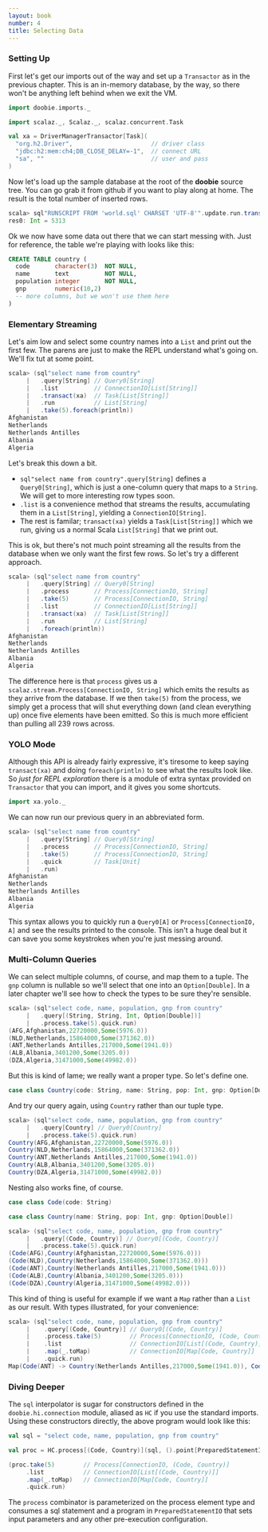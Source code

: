 ```yaml
---
layout: book
number: 4
title: Selecting Data
---
```


### Setting Up

First let's get our imports out of the way and set up a `Transactor` as in the previous chapter. This is an in-memory database, by the way, so there won't be anything left behind when we exit the VM.

```scala
import doobie.imports._

import scalaz._, Scalaz._, scalaz.concurrent.Task

val xa = DriverManagerTransactor[Task](
  "org.h2.Driver",                      // driver class
  "jdbc:h2:mem:ch4;DB_CLOSE_DELAY=-1",  // connect URL
  "sa", ""                              // user and pass
)
```

Now let's load up the sample database at the root of the **doobie** source tree. You can go grab it from github if you want to play along at home. The result is the total number of inserted rows.

```scala
scala> sql"RUNSCRIPT FROM 'world.sql' CHARSET 'UTF-8'".update.run.transact(xa).run
res0: Int = 5313
```

Ok we now have some data out there that we can start messing with. Just for reference, the table we're playing with looks like this:

```sql
CREATE TABLE country (
  code       character(3)  NOT NULL,
  name       text          NOT NULL,
  population integer       NOT NULL,
  gnp        numeric(10,2)
  -- more columns, but we won't use them here
)
```

### Elementary Streaming

Let's aim low and select some country names into a `List` and print out the first few. The parens are just to make the REPL understand what's going on. We'll fix tut at some point.

```scala
scala> (sql"select name from country"
     |   .query[String] // Query0[String]
     |   .list          // ConnectionIO[List[String]]
     |   .transact(xa)  // Task[List[String]]
     |   .run           // List[String]
     |   .take(5).foreach(println))
Afghanistan
Netherlands
Netherlands Antilles
Albania
Algeria
```

Let's break this down a bit.

- `sql"select name from country".query[String]` defines a `Query0[String]`, which is just a one-column query that maps to a `String`. We will get to more interesting row types soon.
- `.list` is a convenience method that streams the results, accumulating them in a `List[String]`, yielding a `ConnectionIO[String]`.
- The rest is familar; `transact(xa)` yields a `Task[List[String]]` which we run, giving us a normal Scala `List[String]` that we print out.

This is ok, but there's not much point streaming all the results from the database when we only want the first few rows. So let's try a different approach.

```scala
scala> (sql"select name from country"
     |   .query[String] // Query0[String]
     |   .process       // Process[ConnectionIO, String]
     |   .take(5)       // Process[ConnectionIO, String]
     |   .list          // ConnectionIO[List[String]]
     |   .transact(xa)  // Task[List[String]]
     |   .run           // List[String]
     |   .foreach(println))
Afghanistan
Netherlands
Netherlands Antilles
Albania
Algeria
```

The difference here is that `process` gives us a `scalaz.stream.Process[ConnectionIO, String]` which emits the results as they arrive from the database. If we then `take(5)` from the process, we simply get a process that will shut everything down (and clean everything up) once five elements have been emitted. So this is much more efficient than pulling all 239 rows across. 

### YOLO Mode

Although this API is already fairly expressive, it's tiresome to keep saying `transact(xa)` and doing `foreach(println)` to see what the results look like. So *just for REPL exploration* there is a module of extra syntax provided on `Transactor` that you can import, and it gives you some shortcuts.

```scala
import xa.yolo._
```

We can now run our previous query in an abbreviated form.

```scala
scala> (sql"select name from country"
     |   .query[String] // Query0[String]
     |   .process       // Process[ConnectionIO, String]
     |   .take(5)       // Process[ConnectionIO, String]
     |   .quick         // Task[Unit]
     |   .run)
Afghanistan
Netherlands
Netherlands Antilles
Albania
Algeria
```

This syntax allows you to quickly run a `Query0[A]` or `Process[ConnectionIO, A]` and see the results printed to the console. This isn't a huge deal but it can save you some keystrokes when you're just messing around.

### Multi-Column Queries

We can select multiple columns, of course, and map them to a tuple. The `gnp` column is nullable so we'll select that one into an `Option[Double]`. In a later chapter we'll see how to check the types to be sure they're sensible.

```scala
scala> (sql"select code, name, population, gnp from country"
     |   .query[(String, String, Int, Option[Double])]
     |   .process.take(5).quick.run)
(AFG,Afghanistan,22720000,Some(5976.0))
(NLD,Netherlands,15864000,Some(371362.0))
(ANT,Netherlands Antilles,217000,Some(1941.0))
(ALB,Albania,3401200,Some(3205.0))
(DZA,Algeria,31471000,Some(49982.0))
```

But this is kind of lame; we really want a proper type. So let's define one.

```scala
case class Country(code: String, name: String, pop: Int, gnp: Option[Double])
```

And try our query again, using `Country` rather than our tuple type.

```scala
scala> (sql"select code, name, population, gnp from country"
     |   .query[Country] // Query0[Country]
     |   .process.take(5).quick.run)
Country(AFG,Afghanistan,22720000,Some(5976.0))
Country(NLD,Netherlands,15864000,Some(371362.0))
Country(ANT,Netherlands Antilles,217000,Some(1941.0))
Country(ALB,Albania,3401200,Some(3205.0))
Country(DZA,Algeria,31471000,Some(49982.0))
```

Nesting also works fine, of course.

```scala
case class Code(code: String)

case class Country(name: String, pop: Int, gnp: Option[Double])
```

```scala
scala> (sql"select code, name, population, gnp from country"
     |   .query[(Code, Country)] // Query0[(Code, Country)]
     |   .process.take(5).quick.run)
(Code(AFG),Country(Afghanistan,22720000,Some(5976.0)))
(Code(NLD),Country(Netherlands,15864000,Some(371362.0)))
(Code(ANT),Country(Netherlands Antilles,217000,Some(1941.0)))
(Code(ALB),Country(Albania,3401200,Some(3205.0)))
(Code(DZA),Country(Algeria,31471000,Some(49982.0)))
```

This kind of thing is useful for example if we want a `Map` rather than a `List` as our result. With types illustrated, for your convenience:

```scala
scala> (sql"select code, name, population, gnp from country"
     |    .query[(Code, Country)] // Query0[(Code, Country)]
     |    .process.take(5)        // Process[ConnectionIO, (Code, Country)]
     |    .list                   // ConnectionIO[List[(Code, Country)]]
     |    .map(_.toMap)           // ConnectionIO[Map[Code, Country]]
     |    .quick.run)
Map(Code(ANT) -> Country(Netherlands Antilles,217000,Some(1941.0)), Code(DZA) -> Country(Algeria,31471000,Some(49982.0)), Code(ALB) -> Country(Albania,3401200,Some(3205.0)), Code(NLD) -> Country(Netherlands,15864000,Some(371362.0)), Code(AFG) -> Country(Afghanistan,22720000,Some(5976.0)))
```


### Diving Deeper

The `sql` interpolator is sugar for constructors defined in the `doobie.hi.connection` module, aliased as `HC` if you use the standard imports. Using these constructors directly, the above program would look like this:

```scala
val sql = "select code, name, population, gnp from country"

val proc = HC.process[(Code, Country)](sql, ().point[PreparedStatementIO])

(proc.take(5)        // Process[ConnectionIO, (Code, Country)]
     .list           // ConnectionIO[List[(Code, Country)]]
     .map(_.toMap)   // ConnectionIO[Map[Code, Country]]
     .quick.run)
```

The `process` combinator is parameterized on the process element type and consumes a sql statement and a program in `PreparedStatementIO` that sets input parameters and any other pre-execution configuration.





